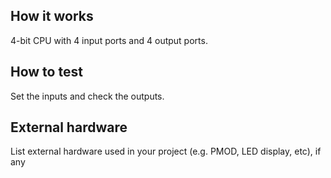 <!---

This file is used to generate your project datasheet. Please fill in the information below and delete any unused
sections.

You can also include images in this folder and reference them in the markdown. Each image must be less than
512 kb in size, and the combined size of all images must be less than 1 MB.
-->

## How it works

4-bit CPU with 4 input ports and 4 output ports.

## How to test

Set the inputs and check the outputs.

## External hardware

List external hardware used in your project (e.g. PMOD, LED display, etc), if any
